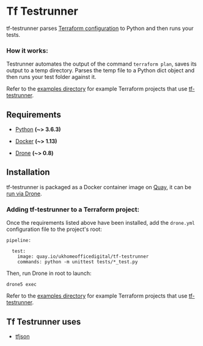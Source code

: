 # Tf Testrunner

tf-testrunner parses [Terraform configuration](https://www.terraform.io/docs/configuration/index.html) to Python and then runs your tests.

### How it works:

Testrunner automates the output of the command ```terraform plan```, saves its output to a temp directory. Parses the temp file to a Python dict object and then runs your test folder against it. 

Refer to the [examples directory](https://github.com/UKHomeOffice/tf-testrunner/tree/master/examples/basic-proof) for example Terraform projects that use [tf-testrunner](https://github.com/UKHomeOffice/tf-testrunner/). 

## Requirements

- [Python](https://github.com/python) **(~> 3.6.3)**

- [Docker](https://github.com/docker) **(~> 1.13)**

- [Drone](https://github.com/drone/drone) **(~> 0.8)**

## Installation

tf-testrunner is packaged as a Docker container image on [Quay](https://github.com/coreos/quay-docs), it can be [run via Drone](https://github.com/drone/drone).

### Adding tf-testrunner to a Terraform project:

Once the requirements listed above have been installed, add the ```drone.yml``` configuration file to the project's root:

```
pipeline:

  test:
    image: quay.io/ukhomeofficedigital/tf-testrunner
    commands: python -m unittest tests/*_test.py
```

Then, run Drone in root to launch:
```
drone5 exec
```

Refer to the [examples directory](https://github.com/UKHomeOffice/tf-testrunner/tree/master/examples/basic-proof) for example Terraform projects that use [tf-testrunner](https://github.com/UKHomeOffice/tf-testrunner/). 

## Tf Testrunner uses

* [tfjson](https://github.com/palantir/tfjson)







